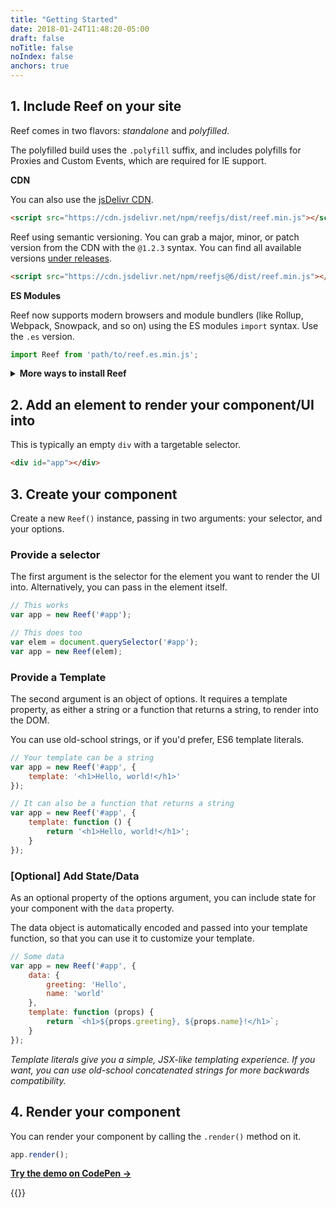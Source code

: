 ```yaml
---
title: "Getting Started"
date: 2018-01-24T11:48:20-05:00
draft: false
noTitle: false
noIndex: false
anchors: true
---
```


## 1. Include Reef on your site

Reef comes in two flavors: *standalone* and *polyfilled*.

The polyfilled build uses the `.polyfill` suffix, and includes polyfills for Proxies and Custom Events, which are required for IE support.

**CDN**

You can also use the [jsDelivr CDN](https://cdn.jsdelivr.net/npm/reefjs/dist/).

```html
<script src="https://cdn.jsdelivr.net/npm/reefjs/dist/reef.min.js"></script>
```

Reef using semantic versioning. You can grab a major, minor, or patch version from the CDN with the `@1.2.3` syntax. You can find all available versions [under releases](https://github.com/cferdinandi/reef/releases).

```html
<script src="https://cdn.jsdelivr.net/npm/reefjs@6/dist/reef.min.js"></script>
```

**ES Modules**

Reef now supports modern browsers and module bundlers (like Rollup, Webpack, Snowpack, and so on) using the ES modules `import` syntax. Use the `.es` version.

```js
import Reef from 'path/to/reef.es.min.js';
```

<details>
<summary class="margin-bottom-small"><strong>More ways to install Reef</strong></summary>
{{%md%}}
**Direct Download**

You can [download the files directly from GitHub](https://github.com/cferdinandi/reef/archive/master.zip).

Compiled and production-ready code can be found in the `dist` directory. The `src` directory contains development code.

```html
<script src="path/to/reef.min.js"></script>
```

**CommonJS**

If you use NodeJS, you can import Reef using the `require()` method with the `.cjs` version.

```js
var Reef = require('path/to/reef.cjs.min.js');
```

**AMD**

If you use RequireJS, SystemJS, and other AMD formats, you can import Reef with the `.amd` version.

```js
requirejs(['path/to/reef.amd.min.js'], function (Reef) {
  //...
});
```

**NPM**

You can also use NPM (or your favorite package manager).

```bash
npm install reefjs --save
```
{{%/md%}}
</details>

## 2. Add an element to render your component/UI into

This is typically an empty `div` with a targetable selector.

```html
<div id="app"></div>
```

## 3. Create your component

Create a new `Reef()` instance, passing in two arguments: your selector, and your options.

### Provide a selector

The first argument is the selector for the element you want to render the UI into. Alternatively, you can pass in the element itself.

```js
// This works
var app = new Reef('#app');

// This does too
var elem = document.querySelector('#app');
var app = new Reef(elem);
```

### Provide a Template

The second argument is an object of options. It requires a template property, as either a string or a function that returns a string, to render into the DOM.

You can use old-school strings, or if you'd prefer, ES6 template literals.

```js
// Your template can be a string
var app = new Reef('#app', {
	template: '<h1>Hello, world!</h1>'
});

// It can also be a function that returns a string
var app = new Reef('#app', {
	template: function () {
		return '<h1>Hello, world!</h1>';
	}
});
```

### [Optional] Add State/Data

As an optional property of the options argument, you can include state for your component with the `data` property.

The data object is automatically encoded and passed into your template function, so that you can use it to customize your template.

```js
// Some data
var app = new Reef('#app', {
	data: {
		greeting: 'Hello',
		name: 'world'
	},
	template: function (props) {
		return `<h1>${props.greeting}, ${props.name}!</h1>`;
	}
});
```

*Template literals give you a simple, JSX-like templating experience. If you want, you can use old-school concatenated strings for more backwards compatibility.*

## 4. Render your component

You can render your component by calling the `.render()` method on it.

```js
app.render();
```

**[Try the demo on CodePen &rarr;](https://codepen.io/cferdinandi/pen/KKdXpvw)**

{{<mailchimp intro="true">}}